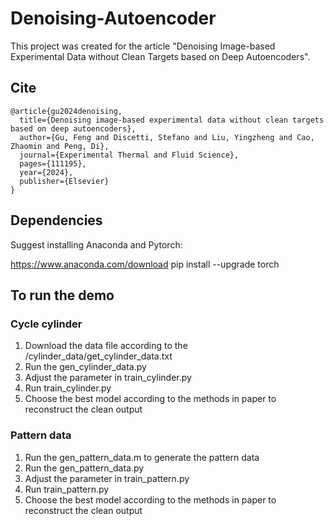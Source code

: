 # Denoising-Autoencoder

This project was created for the article "Denoising Image-based Experimental Data without Clean Targets based on Deep Autoencoders".

## Cite
    @article{gu2024denoising,
      title={Denoising image-based experimental data without clean targets based on deep autoencoders},
      author={Gu, Feng and Discetti, Stefano and Liu, Yingzheng and Cao, Zhaomin and Peng, Di},
      journal={Experimental Thermal and Fluid Science},
      pages={111195},
      year={2024},
      publisher={Elsevier}
    }

## Dependencies
Suggest installing Anaconda and Pytorch:

https://www.anaconda.com/download
    pip install --upgrade torch

## To run the demo

### Cycle cylinder

1. Download the data file according to the /cylinder_data/get_cylinder_data.txt
2. Run the gen_cylinder_data.py
3. Adjust the parameter in train_cylinder.py
4. Run train_cylinder.py
5. Choose the best model according to the methods in paper to reconstruct the clean output

### Pattern data

1. Run the gen_pattern_data.m to generate the pattern data
2. Run the gen_pattern_data.py
3. Adjust the parameter in train_pattern.py
4. Run train_pattern.py
5. Choose the best model according to the methods in paper to reconstruct the clean output
